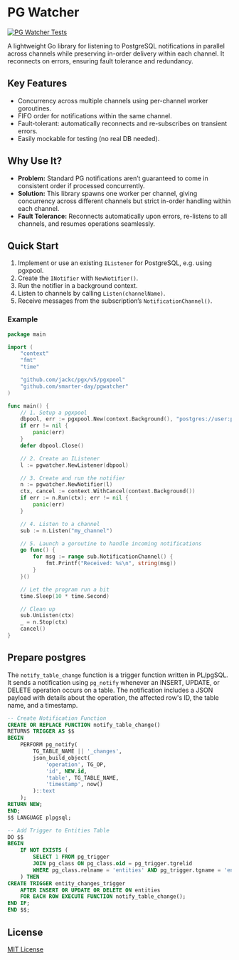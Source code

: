 # PG Watcher

[![PG Watcher Tests](https://github.com/smarter-day/pg-listener/actions/workflows/tests.yml/badge.svg)](https://github.com/smarter-day/pg-listener/actions/workflows/tests.yml)

A lightweight Go library for listening to PostgreSQL notifications in parallel across channels while preserving in-order delivery within each channel. It reconnects on errors, ensuring fault tolerance and redundancy.

## Key Features

- Concurrency across multiple channels using per-channel worker goroutines.
- FIFO order for notifications within the same channel.
- Fault-tolerant: automatically reconnects and re-subscribes on transient errors.
- Easily mockable for testing (no real DB needed).


## Why Use It?

- **Problem:** Standard PG notifications aren’t guaranteed to come in consistent order if processed concurrently.
- **Solution:** This library spawns one worker per channel, giving concurrency across different channels but strict in-order handling within each channel.
- **Fault Tolerance:** Reconnects automatically upon errors, re-listens to all channels, and resumes operations seamlessly.

## Quick Start

1. Implement or use an existing `IListener` for PostgreSQL, e.g. using pgxpool.
2. Create the `INotifier` with `NewNotifier()`.
3. Run the notifier in a background context.
4. Listen to channels by calling `Listen(channelName)`.
5. Receive messages from the subscription’s `NotificationChannel()`.

### Example

```go
package main

import (
    "context"
    "fmt"
    "time"

    "github.com/jackc/pgx/v5/pgxpool"
    "github.com/smarter-day/pgwatcher"
)

func main() {
    // 1. Setup a pgxpool
    dbpool, err := pgxpool.New(context.Background(), "postgres://user:password@localhost:5432/dbname")
    if err != nil {
        panic(err)
    }
    defer dbpool.Close()

    // 2. Create an IListener
    l := pgwatcher.NewListener(dbpool)

    // 3. Create and run the notifier
    n := pgwatcher.NewNotifier(l)
    ctx, cancel := context.WithCancel(context.Background())
    if err := n.Run(ctx); err != nil {
        panic(err)
    }

    // 4. Listen to a channel
    sub := n.Listen("my_channel")

    // 5. Launch a goroutine to handle incoming notifications
    go func() {
        for msg := range sub.NotificationChannel() {
            fmt.Printf("Received: %s\n", string(msg))
        }
    }()

    // Let the program run a bit
    time.Sleep(10 * time.Second)

    // Clean up
    sub.UnListen(ctx)
    _ = n.Stop(ctx)
    cancel()
}
```

## Prepare postgres

The `notify_table_change` function is a trigger function written in PL/pgSQL. It sends a notification using `pg_notify` whenever an INSERT, UPDATE, or DELETE operation occurs on a table. The notification includes a JSON payload with details about the operation, the affected row's ID, the table name, and a timestamp.


```sql
-- Create Notification Function
CREATE OR REPLACE FUNCTION notify_table_change()
RETURNS TRIGGER AS $$
BEGIN
    PERFORM pg_notify(
        TG_TABLE_NAME || '_changes',
        json_build_object(
            'operation', TG_OP,
            'id', NEW.id,
            'table', TG_TABLE_NAME,
            'timestamp', now()
        )::text
    );
RETURN NEW;
END;
$$ LANGUAGE plpgsql;

-- Add Trigger to Entities Table
DO $$
BEGIN
    IF NOT EXISTS (
        SELECT 1 FROM pg_trigger
        JOIN pg_class ON pg_class.oid = pg_trigger.tgrelid
        WHERE pg_class.relname = 'entities' AND pg_trigger.tgname = 'entity_changes_trigger'
    ) THEN
CREATE TRIGGER entity_changes_trigger
    AFTER INSERT OR UPDATE OR DELETE ON entities
    FOR EACH ROW EXECUTE FUNCTION notify_table_change();
END IF;
END $$;
```

## License

[MIT License](./LICENSE)
